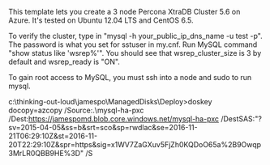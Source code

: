 

This template lets you create a 3 node Percona XtraDB Cluster 5.6 on Azure.  It's tested on Ubuntu 12.04 LTS and CentOS 6.5.  

To verify the cluster, type in "mysql -h your_public_ip_dns_name -u test -p".  The password is what you set for sstuser in my.cnf. Run MySQL command "show status like 'wsrep%'".  You should see that wsrep_cluster_size is 3 by default and wsrep_ready is "ON". 

To gain root access to MySQL, you must ssh into a node and sudo to run mysql.   


c:\thinking-out-loud\jamespo\ManagedDisks\Deploy>doskey docopy=azcopy /Source:.\mysql-ha-pxc /Dest:https://jamespomd.blob.core.windows.net/mysql-ha-pxc /DestSAS:"?sv=2015-04-05&ss=b&srt=sco&sp=rwdlac&se=2016-11-21T06:29:10Z&st=2016-11-20T22:29:10Z&spr=https&sig=x1WV7ZaGXuv5FjZh0KQDoO65a%2B9Owqp3MrLR0QBB9HE%3D" /S
